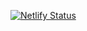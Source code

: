 [![Netlify Status](https://api.netlify.com/api/v1/badges/99f33510-98f8-48ed-a7b3-e3a03cc34933/deploy-status)](https://app.netlify.com/sites/zenovate-solution/deploys)
